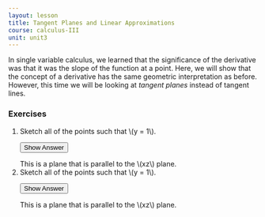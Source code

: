 ```yaml
---
layout: lesson
title: Tangent Planes and Linear Approximations
course: calculus-III
unit: unit3
---
```


In single variable calculus, we learned that the significance of the derivative was that it was the slope of the function at a point. Here, we will show that the concept of a derivative has the same geometric interpretation as before. However, this time we will be looking at *tangent planes* instead of tangent lines.


### Exercises

<ol>
<li> <div> Sketch all of the points such that \(y = 1\). </div>

<button onclick="myFunction('answer2')" class="answerButton">Show Answer</button>
<div  id="answer2" class="answer">
This is a plane that is parallel to the \(xz\) plane. 
</div> </li>
<li> <div> Sketch all of the points such that \(y = 1\). </div>

<button onclick="myFunction('answer2')" class="answerButton">Show Answer</button>
<div  id="answer2" class="answer">
This is a plane that is parallel to the \(xz\) plane. 
</div> </li>
</ol>